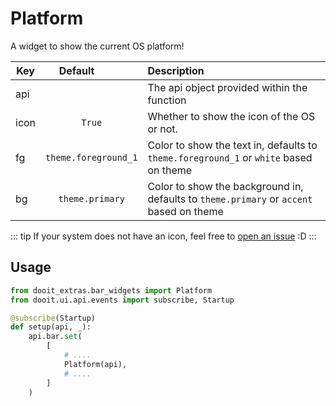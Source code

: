 # Platform

A widget to show the current OS platform!

| Key|<div style="width: 100px">Default</div> |Description|
| ------------- | :----------------:  | :----------------------------------------------------------------------------------------|
| api           |                     | The api object provided within the function                                              |
| icon          | `True`              | Whether to show the icon of the OS or not.                                               |
| fg            | `theme.foreground_1`| Color to show the text in, defaults to `theme.foreground_1` or `white` based on theme    |
| bg            | `theme.primary`     | Color to show the background in, defaults to `theme.primary` or `accent` based on theme  |

::: tip
If your system does not have an icon, feel free to [open an issue](https://github.com/dooit-org/dooit-extras/issues/new) :D
:::

## Usage

```python
from dooit_extras.bar_widgets import Platform
from dooit.ui.api.events import subscribe, Startup

@subscribe(Startup)
def setup(api, _):
    api.bar.set( 
        [
            # ....
            Platform(api),
            # ....
        ]
    )
```
